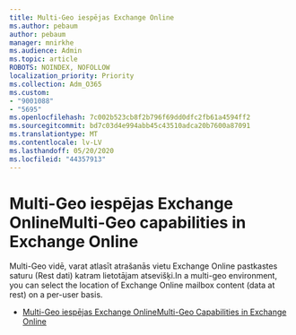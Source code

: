 ```yaml
---
title: Multi-Geo iespējas Exchange Online
ms.author: pebaum
author: pebaum
manager: mnirkhe
ms.audience: Admin
ms.topic: article
ROBOTS: NOINDEX, NOFOLLOW
localization_priority: Priority
ms.collection: Adm_O365
ms.custom:
- "9001088"
- "5695"
ms.openlocfilehash: 7c002b523cb8f2b796f69dd0dfc2fb61a4594ff2
ms.sourcegitcommit: bd7c03d4e994abb45c43510adca20b7600a87091
ms.translationtype: MT
ms.contentlocale: lv-LV
ms.lasthandoff: 05/20/2020
ms.locfileid: "44357913"
---
```

# <a name="multi-geo-capabilities-in-exchange-online"></a><span data-ttu-id="e619a-102">Multi-Geo iespējas Exchange Online</span><span class="sxs-lookup"><span data-stu-id="e619a-102">Multi-Geo capabilities in Exchange Online</span></span>

<span data-ttu-id="e619a-103">Multi-Geo vidē, varat atlasīt atrašanās vietu Exchange Online pastkastes saturu (Rest dati) katram lietotājam atsevišķi.</span><span class="sxs-lookup"><span data-stu-id="e619a-103">In a multi-geo environment, you can select the location of Exchange Online mailbox content (data at rest) on a per-user basis.</span></span>
- [<span data-ttu-id="e619a-104">Multi-Geo iespējas Exchange Online</span><span class="sxs-lookup"><span data-stu-id="e619a-104">Multi-Geo Capabilities in Exchange Online</span></span>](https://docs.microsoft.com/office365/enterprise/multi-geo-capabilities-in-exchange-online)
